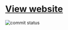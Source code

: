 # [View website](https://yasinrabiee.github.io/Clock/)
![commit status](https://img.shields.io/github/commit-activity/t/yasinrabiee/Clock/main)
